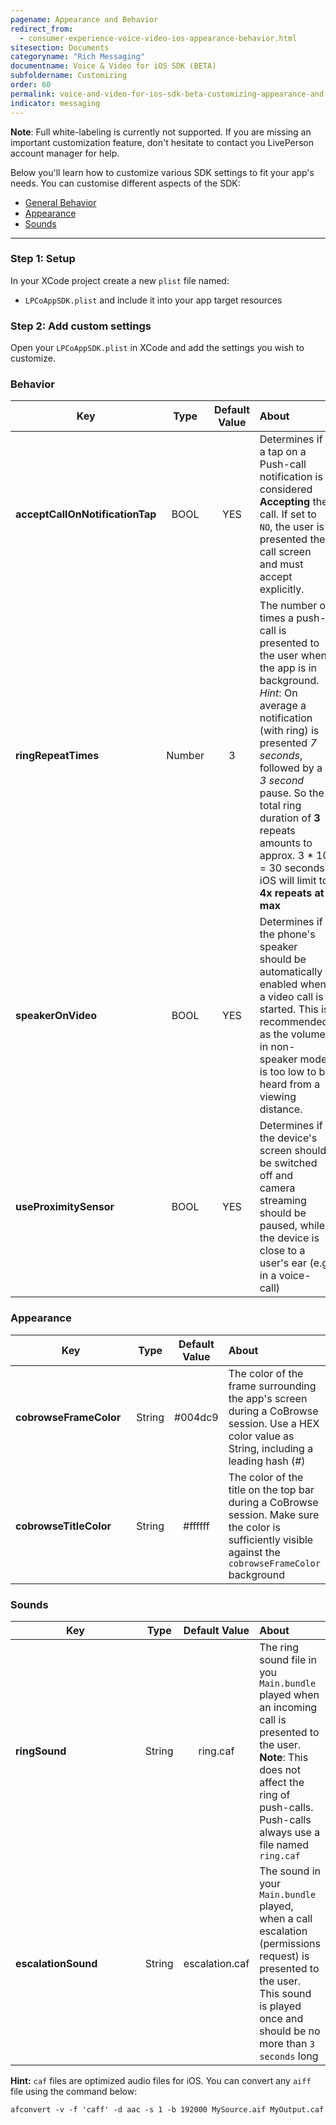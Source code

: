 ```yaml
---
pagename: Appearance and Behavior
redirect_from:
  - consumer-experience-voice-video-ios-appearance-behavior.html
sitesection: Documents
categoryname: "Rich Messaging"
documentname: Voice & Video for iOS SDK (BETA)
subfoldername: Customizing
order: 60
permalink: voice-and-video-for-ios-sdk-beta-customizing-appearance-and-behavior.html
indicator: messaging
---
```

**Note**: Full white-labeling is currently not supported. If you are missing an important customization feature, don't hesitate to contact you LivePerson account manager for help.

Below you'll learn how to customize various SDK settings to fit your app's needs. You can customise different aspects of the SDK:

   * [General Behavior](consumer-experience-voice-video-ios-appearance-behavior.html#behavior)
   * [Appearance](consumer-experience-voice-video-ios-appearance-behavior.html#appearance)
   * [Sounds](consumer-experience-voice-video-ios-appearance-behavior.html#sounds)

***

### Step 1: Setup

In your XCode project create a new `plist` file named:

  * `LPCoAppSDK.plist` and include it into your app target resources

### Step 2: Add custom settings

Open your `LPCoAppSDK.plist` in XCode and add the settings you wish to customize.

### Behavior
<style>
td:first-child {
  width: 200px!important;
}
</style>

| Key        | Type | Default Value | About  |
| ------------- |:-------------:|:-------------:|:-----|
|  **acceptCallOnNotificationTap** | BOOL  | YES  | Determines if a tap on a Push-call notification is considered **Accepting** the call. If set to `NO`, the user is presented the call screen and must accept explicitly. |
| **ringRepeatTimes** | Number | 3 | The number of times a push-call is presented to the user when the app is in background. _Hint_: On average a notification (with ring) is presented _7 seconds_, followed by a _3 second_ pause. So the total ring duration of **3** repeats amounts to approx. 3 * 10 = 30 seconds. iOS will limit to **4x repeats at max** |
| **speakerOnVideo** | BOOL | YES | Determines if the phone's speaker should be automatically enabled when a video call is started. This is recommended, as the volume in non-speaker mode is too low to be heard from a viewing distance. |
| **useProximitySensor** | BOOL | YES | Determines if the device's screen should be switched off and camera streaming should be paused, while the device is close to a user's ear (e.g. in a voice-call)  |

### Appearance

| Key        | Type | Default Value | About  |
| ------------- |:-------------:|:-------------:|:-----|
|  **cobrowseFrameColor** | String  | #004dc9   | The color of the frame surrounding the app's screen during a CoBrowse session. Use a HEX color value as String, including a leading hash (#) |
| **cobrowseTitleColor** | String | #ffffff | The color of the title on the top bar during a CoBrowse session. Make sure the color is sufficiently visible against the `cobrowseFrameColor` background |

### Sounds

| Key        | Type | Default Value | About  |
| ------------- |:-------------:|:-------------:|:-----|
|  **ringSound** | String  | ring.caf   | The ring sound file in you `Main.bundle` played when an incoming call is presented to the user. __Note__: This does not affect the ring of push-calls. Push-calls always use a file named `ring.caf` |
| **escalationSound** | String | escalation.caf | The sound in your `Main.bundle` played, when a call escalation (permissions request) is presented to the user. This sound is played once and should be no more than `3 seconds` long |

**Hint:** `caf` files are optimized audio files for iOS. You can convert any `aiff` file using the command below:

`afconvert -v -f 'caff' -d aac -s 1 -b 192000 MySource.aif MyOutput.caf`
